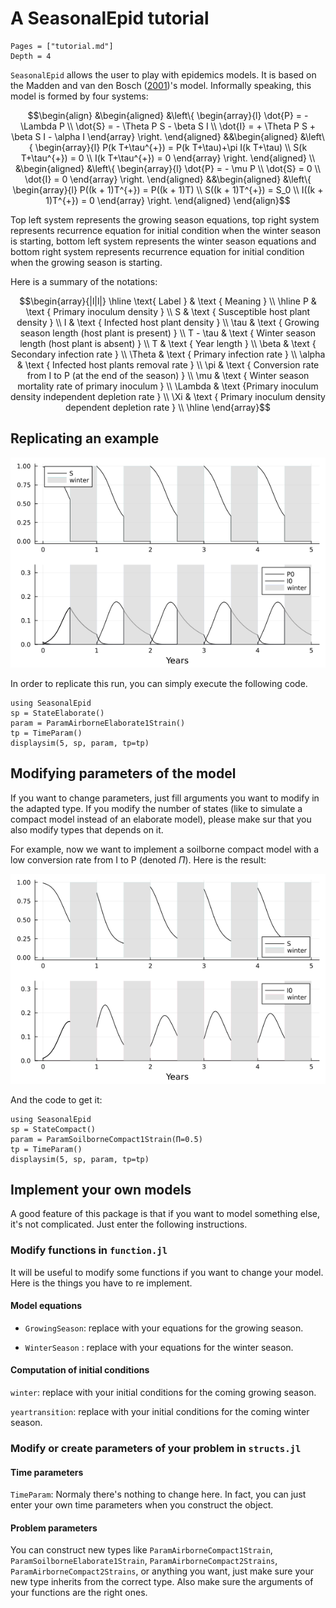 # A SeasonalEpid tutorial

```@contents
Pages = ["tutorial.md"]
Depth = 4
```

`SeasonalEpid` allows the user to play with epidemics models. It is based on the Madden and
van den Bosch ([2001](https://doi.org/10.1641/0006-3568(2002)052[0065:APDATA]2.0.CO;2))'s model. Informally speaking, this model is formed by four systems:

$$\begin{align}
&\begin{aligned}
    &\left\{ \begin{array}{l}
        \dot{P} = - \Lambda P \\
        \dot{S} = - \Theta P S - \beta S I \\
        \dot{I} = + \Theta P S + \beta S I - \alpha I
    \end{array} \right.
\end{aligned}
&&\begin{aligned}
    &\left\{ \begin{array}{l}
        P(k T+\tau^{+}) = P(k T+\tau)+\pi I(k T+\tau) \\
        S(k T+\tau^{+}) = 0 \\
        I(k T+\tau^{+}) = 0
    \end{array} \right.
\end{aligned} \\
&\begin{aligned}
    &\left\{ \begin{array}{l}
        \dot{P} = - \mu P \\
        \dot{S} = 0 \\
        \dot{I} = 0
    \end{array} \right.
\end{aligned}
&&\begin{aligned}
    &\left\{ \begin{array}{l}
        P((k + 1)T^{+}) = P((k + 1)T) \\
        S((k + 1)T^{+}) = S_0 \\
        I((k + 1)T^{+}) = 0
    \end{array} \right.
\end{aligned}
\end{align}$$

Top left system represents the growing season equations, top right system represents recurrence equation for initial condition when the winter season is starting, bottom left system represents the winter season equations and bottom right system represents recurrence equation for initial condition when the growing season is starting.

Here is a summary of the notations:

$$\begin{array}{|l|l|}
\hline 
\text{ Label } & \text { Meaning } \\
\hline 
P & \text { Primary inoculum density } \\
S & \text { Susceptible host plant density } \\
I & \text { Infected host plant density } \\
\tau & \text { Growing season length (host plant is present) } \\
T - \tau & \text { Winter season length (host plant is absent) } \\
T & \text { Year length } \\
\beta & \text { Secondary infection rate } \\
\Theta & \text { Primary infection rate } \\
\alpha & \text { Infected host plants removal rate } \\
\pi & \text { Conversion rate from I to P (at the end of the season) } \\
\mu & \text { Winter season mortality rate of primary inoculum } \\
\Lambda & \text {Primary inoculum density independent depletion rate } \\
\Xi & \text { Primary inoculum density dependent depletion rate } \\
\hline
\end{array}$$

## Replicating an example

![image](img/elab1str.png)

In order to replicate this run, you can simply execute the following code.

```
using SeasonalEpid
sp = StateElaborate()
param = ParamAirborneElaborate1Strain()
tp = TimeParam()
displaysim(5, sp, param, tp=tp)
```

## Modifying parameters of the model

If you want to change parameters, just fill arguments you want to modify in the adapted type.
If you modify the number of states (like to simulate a compact model instead of an elaborate model), please make sur that you also modify types that depends on it.

For example, now we want to implement a soilborne compact model with a low conversion rate from I to P (denoted $\Pi$). Here is the result:

![image](img/comp1str.png)

And the code to get it:

```
using SeasonalEpid
sp = StateCompact()
param = ParamSoilborneCompact1Strain(Π=0.5)
tp = TimeParam()
displaysim(5, sp, param, tp=tp)
```

## Implement your own models

A good feature of this package is that if you want to model something else, it's not complicated. Just enter the following instructions.

### Modify functions in `function.jl`

It will be useful to modify some functions if you want to change your model. Here is the things you have to re implement.

#### Model equations

- `GrowingSeason`: replace with your equations for the growing season.

- `WinterSeason` : replace with your equations for the winter season.

#### Computation of initial conditions

`winter`: replace with your initial conditions for the coming growing season.

`yeartransition`: replace with your initial conditions for the coming winter season.


### Modify or create parameters of your problem in `structs.jl`

#### Time parameters

`TimeParam`: Normaly there's nothing to change here. In fact, you can just enter your own time parameters when you construct the object.

#### Problem parameters

You can construct new types like `ParamAirborneCompact1Strain`, `ParamSoilborneElaborate1Strain`, `ParamAirborneCompact2Strains`, `ParamAirborneCompact2Strains`, or anything you want, just make sure your new type inherits from the correct type. Also make sure the arguments of your functions are the right ones.